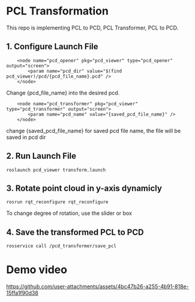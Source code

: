 # PCL Transformation

This repo is implementing PCL to PCD, PCL Transformer, PCL to PCD.

## 1. Configure Launch File

```
    <node name="pcd_opener" pkg="pcd_viewer" type="pcd_opener" output="screen">
        <param name="pcd_dir" value="$(find pcd_viewer)/pcd/{pcd_file_name}.pcd" />
    </node>
```

Change {pcd_file_name} into the desired pcd.

```
    <node name="pcd_transformer" pkg="pcd_viewer" type="pcd_transformer" output="screen">
        <param name="pcd_name" value="{saved_pcd_file_name}" />
    </node>
```
change {saved_pcd_file_name} for saved pcd file name, the file will be saved in pcd dir

## 2. Run Launch File

```
roslaunch pcd_viewer transform.launch
```


## 3. Rotate point cloud in y-axis dynamicly

```
rosrun rqt_reconfigure rqt_reconfigure
```
To change degree of rotation, use the slider or box

## 4. Save the transformed PCL to PCD 

```
rosservice call /pcd_transformer/save_pcl
```


# Demo video
https://github.com/user-attachments/assets/4bc47b26-a255-4b91-818e-15ffa1f90d38

